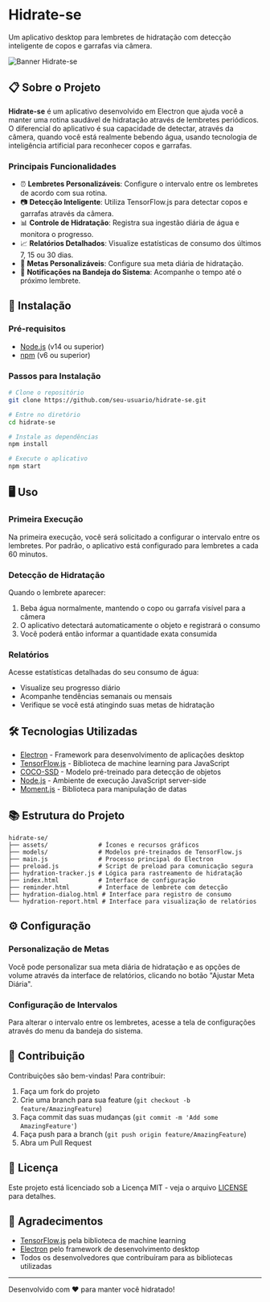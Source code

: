 # Hidrate-se

Um aplicativo desktop para lembretes de hidratação com detecção inteligente de copos e garrafas via câmera.

![Banner Hidrate-se](./assets/app-screenshot.png)

## 📋 Sobre o Projeto

**Hidrate-se** é um aplicativo desenvolvido em Electron que ajuda você a manter uma rotina saudável de hidratação através de lembretes periódicos. O diferencial do aplicativo é sua capacidade de detectar, através da câmera, quando você está realmente bebendo água, usando tecnologia de inteligência artificial para reconhecer copos e garrafas.

### Principais Funcionalidades

- ⏰ **Lembretes Personalizáveis**: Configure o intervalo entre os lembretes de acordo com sua rotina.
- 📷 **Detecção Inteligente**: Utiliza TensorFlow.js para detectar copos e garrafas através da câmera.
- 📊 **Controle de Hidratação**: Registra sua ingestão diária de água e monitora o progresso.
- 📈 **Relatórios Detalhados**: Visualize estatísticas de consumo dos últimos 7, 15 ou 30 dias.
- 🎯 **Metas Personalizáveis**: Configure sua meta diária de hidratação.
- 🔔 **Notificações na Bandeja do Sistema**: Acompanhe o tempo até o próximo lembrete.

## 🚀 Instalação

### Pré-requisitos

- [Node.js](https://nodejs.org/) (v14 ou superior)
- [npm](https://www.npmjs.com/) (v6 ou superior)

### Passos para Instalação

```bash
# Clone o repositório
git clone https://github.com/seu-usuario/hidrate-se.git

# Entre no diretório
cd hidrate-se

# Instale as dependências
npm install

# Execute o aplicativo
npm start
```

## 🖥️ Uso

### Primeira Execução

Na primeira execução, você será solicitado a configurar o intervalo entre os lembretes. Por padrão, o aplicativo está configurado para lembretes a cada 60 minutos.

### Detecção de Hidratação

Quando o lembrete aparecer:
1. Beba água normalmente, mantendo o copo ou garrafa visível para a câmera
2. O aplicativo detectará automaticamente o objeto e registrará o consumo
3. Você poderá então informar a quantidade exata consumida

### Relatórios

Acesse estatísticas detalhadas do seu consumo de água:
- Visualize seu progresso diário
- Acompanhe tendências semanais ou mensais
- Verifique se você está atingindo suas metas de hidratação

## 🛠️ Tecnologias Utilizadas

- [Electron](https://www.electronjs.org/) - Framework para desenvolvimento de aplicações desktop
- [TensorFlow.js](https://www.tensorflow.org/js) - Biblioteca de machine learning para JavaScript
- [COCO-SSD](https://github.com/tensorflow/tfjs-models/tree/master/coco-ssd) - Modelo pré-treinado para detecção de objetos
- [Node.js](https://nodejs.org/) - Ambiente de execução JavaScript server-side
- [Moment.js](https://momentjs.com/) - Biblioteca para manipulação de datas

## 📚 Estrutura do Projeto

```
hidrate-se/
├── assets/              # Ícones e recursos gráficos
├── models/              # Modelos pré-treinados de TensorFlow.js
├── main.js              # Processo principal do Electron
├── preload.js           # Script de preload para comunicação segura
├── hydration-tracker.js # Lógica para rastreamento de hidratação
├── index.html           # Interface de configuração
├── reminder.html        # Interface de lembrete com detecção
├── hydration-dialog.html # Interface para registro de consumo
└── hydration-report.html # Interface para visualização de relatórios
```

## ⚙️ Configuração

### Personalização de Metas

Você pode personalizar sua meta diária de hidratação e as opções de volume através da interface de relatórios, clicando no botão "Ajustar Meta Diária".

### Configuração de Intervalos

Para alterar o intervalo entre os lembretes, acesse a tela de configurações através do menu da bandeja do sistema.

## 🤝 Contribuição

Contribuições são bem-vindas! Para contribuir:

1. Faça um fork do projeto
2. Crie uma branch para sua feature (`git checkout -b feature/AmazingFeature`)
3. Faça commit das suas mudanças (`git commit -m 'Add some AmazingFeature'`)
4. Faça push para a branch (`git push origin feature/AmazingFeature`)
5. Abra um Pull Request

## 📄 Licença

Este projeto está licenciado sob a Licença MIT - veja o arquivo [LICENSE](LICENSE) para detalhes.

## 🙏 Agradecimentos

- [TensorFlow.js](https://www.tensorflow.org/js) pela biblioteca de machine learning
- [Electron](https://www.electronjs.org/) pelo framework de desenvolvimento desktop
- Todos os desenvolvedores que contribuíram para as bibliotecas utilizadas

---

Desenvolvido com ❤️ para manter você hidratado! 